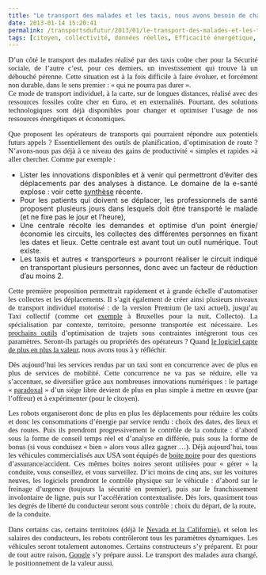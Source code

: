 ```yaml
---
title: "Le transport des malades et les taxis, nous avons besoin de changer. Sinon les robots le feront."
date: 2013-01-14 15:20:41
permalink: /transportsdufutur/2013/01/le-transport-des-malades-et-les-taxis-nous-avons-besoin-de-changer-sinon-les-robots-le-feront-1.html
tags: [citoyen, collectivité, données réelles, Efficacité énergétique, google, gouvernance, hopital, management de la mobilité, Santé, Service de mobilité]
---
```


<p style="margin: 0pt 0pt 10pt;text-align: justify;font-family: Calibri;font-size: 11pt">D’un côté le transport des malades réalisé par des taxis coûte cher pour la Sécurité sociale, de l’autre c’est, pour ces derniers, un investissement qui trouve là un débouché pérenne. Cette situation est à la fois difficile à faire évoluer, et forcément non durable, dans le sens premier : « qui ne pourra pas durer ».<br />Ce mode de transport individuel, à la carte, sur de longues distances, réalisé avec des ressources fossiles coûte cher en €uro, et en externalités. Pourtant, des solutions technologiques sont déjà disponibles pour changer et optimiser l’usage de nos ressources énergétiques et économiques.</p> <p style="margin: 0pt 0pt 10pt;text-align: justify;font-family: Calibri;font-size: 11pt">Que proposent les opérateurs de transports qui pourraient répondre aux potentiels futurs appels ? Essentiellement des outils de planification, d’optimisation de route ? N’avons-nous pas déjà à ce niveau des gains de productivité « simples et rapides »à aller chercher. Comme par exemple : </p>  <!--more-->   <ul> <li> <div style="text-align: justify">Lister les innovations disponibles et à venir qui permettront d’éviter des déplacements par des analyses à distance. Le domaine de la e-santé explose : voir cette <a href="http://www.lemonde.fr/sciences/article/2013/01/03/un-medecin-a-portee-de-clavier_1812625_1650684.html" target="_blank">synthèse</a> récente.</div> </li> <li> <div style="text-align: justify">Pour les patients qui doivent se déplacer, les professionnels de santé proposent plusieurs jours dans lesquels doit être transporté le malade (et ne fixe pas le jour et l’heure), </div> </li> <li> <div style="text-align: justify">Une centrale récolte les demandes et optimise d’un point énergie/économie les circuits, les collectes des différentes personnes en fixant les dates et lieux. Cette centrale est avant tout un outil numérique. Tout existe.</div> </li> <li> <div style="text-align: justify">Les taxis et autres « transporteurs » pourront réaliser le circuit indiqué en transportant plusieurs personnes, donc avec un facteur de réduction d’au moins 2. </div> </li> </ul> <p style="margin: 0pt 0pt 10pt;text-align: justify;font-family: Calibri;font-size: 11pt">Cette première proposition permettrait rapidement et à grande échelle d’automatiser les collectes et les déplacements. Il s’agit également de créer ainsi plusieurs niveaux de transport individuel motorisé : de la version Premium (le taxi actuel), jusqu’au Taxi collectif (comme cet <a href="http://www.bruxellesmobilite.irisnet.be/articles/taxi/comment-ca-marche" target="_blank">exemple</a> à Bruxelles pour la nuit, Collecto). La spécialisation par contexte, territoire, personne transportée est nécessaire. Les <a href="http://radar.oreilly.com/2013/01/the-future-of-programming.html" target="_blank">prochains outils</a> d’optimisation de trajets sous contraintes intégreront tous ces paramètres. Seront-ils partagés ou propriétés des opérateurs ? Quand <a href="https://gabrielplassat.github.io/transportsdufutur/2012/11/le-logiciel-devore-le-monde-quand-les-codes-dominent-les-objets.html" target="_blank">le logiciel capte de plus en plus la valeur</a>, nous avons tous à y réfléchir.</p> <p style="margin: 0pt 0pt 10pt;text-align: justify;font-family: Calibri;font-size: 11pt">Dès aujourd’hui les services rendus par un taxi sont en concurrence avec de plus en plus de services de mobilité. Cette concurrence ne va pas se réduire, elle va s’accentuer, se diversifier grâce aux nombreuses innovations numériques : le partage « <a href="https://gabrielplassat.github.io/transportsdufutur/2012/07/lavenir-de-lautomobile.html">paradoxal</a> » d’un siège libre devient de plus en plus simple à mettre en œuvre (par l’offreur) et à expérimenter (pour le citoyen).</p> <p style="margin: 0pt 0pt 10pt;text-align: justify;font-family: Calibri;font-size: 11pt">Les robots organiseront donc de plus en plus les déplacements pour réduire les coûts et donc les consommations d’énergie par service rendu : choix des dates, des lieux et des routes. Puis ils prendront progressivement le contrôle de la conduite : d’abord sous la forme de conseil temps réel et d’analyse en différée, puis sous la forme de bonus (si vous conduisez « bien » alors vous allez gagner …). Déjà aujourd’hui, tous les véhicules commercialisés aux USA sont équipés de <a href="https://gabrielplassat.github.io/transportsdufutur/2012/05/les-boites-noires-dans-les-voitures-americaines-projetent-une-nouvelle-fois-les-usa-aux-avant-postes.html">boite noire</a> pour des questions<br />d’assurance/accident. Ces mêmes boites noires seront utilisées pour « gérer » la conduite, vous conseillez, et vous surveillez. D’ici moins de cinq ans, sur les voitures neuves, les logiciels prendront le contrôle physique sur le véhicule : d’abord sur le freinage d’urgence (toujours la sécurité en premier), puis sur le franchissement involontaire de ligne, puis sur l’accélération contextualisée. Dès lors, quasiment tous les degrés de liberté du conducteur seront sous contrôle : choix du départ, de la route,<br />de la conduite.</p> <p style="margin: 0pt 0pt 10pt;text-align: justify;font-family: Calibri;font-size: 11pt">Dans certains cas, certains territoires (déjà le <a href="https://gabrielplassat.github.io/transportsdufutur/2012/09/lindustrie-automobile-a-choisi-de-concevoir-developper-et-commercialiser-des-produits-qui-sadaptent-a-tous-les-territoires.html" target="_blank">Nevada et la Californie</a>), et selon les salaires des conducteurs, les robots contrôleront tous les paramètres dynamiques. Les véhicules seront totalement autonomes. Certains constructeurs s’y préparent. Et pour de tout autre raison, <a href="https://gabrielplassat.github.io/transportsdufutur/2012/09/la-google-car-va-rouler-en-californie-tout-va-plus-vite-que-prevu-le-point-de-basculement-se-rapproc.html" target="_blank">Google</a> s’y prépare aussi. Le transport des malades aura changé, le positionnement de la valeur aussi.</p>
